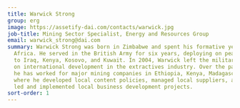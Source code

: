 ```yaml
---
title: Warwick Strong
group: erg
image: https://assetify-dai.com/contacts/warwick.jpg
job-title: Mining Sector Specialist, Energy and Resources Group
email: warwick_strong@dai.com
summary: Warwick Strong was born in Zimbabwe and spent his formative years in Southern
  Africa. He served in the British Army for six years, deploying on peacekeeping missions
  to Iraq, Kenya, Kosovo, and Kuwait. In 2004, Warwick left the military to focus
  on international development in the extractives industry. Over the past 10 years,
  he has worked for major mining companies in Ethiopia, Kenya, Madagascar, and Mauritania,
  where he developed local content policies, managed local suppliers, and successfully
  led and implemented local business development projects.
sort-order: 1
---
```


